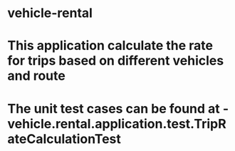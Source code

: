# vehicle-rental

# This application calculate the rate for trips based on different vehicles and route

# The unit test cases can be found at  -  vehicle.rental.application.test.TripRateCalculationTest